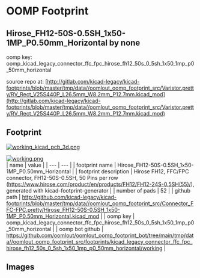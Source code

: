 # OOMP Footprint  
## Hirose_FH12-50S-0.5SH_1x50-1MP_P0.50mm_Horizontal  by none  
  
oomp key: oomp_kicad_legacy_connector_ffc_fpc_hirose_fh12_50s_0_5sh_1x50_1mp_p0_50mm_horizontal  
  
source repo at: [http://gitlab.com/kicad-legacy/kicad-footprints/blob/master/tmp/data//oomlout_oomp_footprint_src/Varistor.pretty/RV_Rect_V25S440P_L26.5mm_W8.2mm_P12.7mm.kicad_mod](http://gitlab.com/kicad-legacy/kicad-footprints/blob/master/tmp/data//oomlout_oomp_footprint_src/Varistor.pretty/RV_Rect_V25S440P_L26.5mm_W8.2mm_P12.7mm.kicad_mod)  
## Footprint  
  
[![working_kicad_pcb_3d.png](working_kicad_pcb_3d_600.png)](working_kicad_pcb_3d.png)  
  
[![working.png](working_600.png)](working.png)  
| name | value | 
| --- | --- | 
| footprint name | Hirose_FH12-50S-0.5SH_1x50-1MP_P0.50mm_Horizontal | 
| footprint description | Hirose FH12, FFC/FPC connector, FH12-50S-0.5SH, 50 Pins per row (https://www.hirose.com/product/en/products/FH12/FH12-24S-0.5SH(55)/), generated with kicad-footprint-generator | 
| number of pads | 52 | 
| github path | http://github.com/kicad-legacy/kicad-footprints/blob/master/tmp/data//oomlout_oomp_footprint_src/Connector_FFC-FPC.pretty/Hirose_FH12-50S-0.5SH_1x50-1MP_P0.50mm_Horizontal.kicad_mod | 
| oomp key | oomp_kicad_legacy_connector_ffc_fpc_hirose_fh12_50s_0_5sh_1x50_1mp_p0_50mm_horizontal | 
| oomp bot github | https://github.com/oomlout/oomlout_oomp_footprint_bot/tree/main/tmp/data//oomlout_oomp_footprint_src/footprints/kicad_legacy_connector_ffc_fpc_hirose_fh12_50s_0_5sh_1x50_1mp_p0_50mm_horizontal/working | 
## Images  
